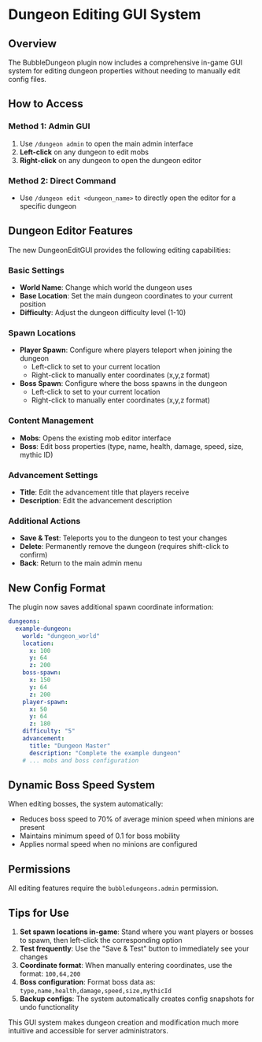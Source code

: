 # Dungeon Editing GUI System

## Overview
The BubbleDungeon plugin now includes a comprehensive in-game GUI system for editing dungeon properties without needing to manually edit config files.

## How to Access

### Method 1: Admin GUI
1. Use `/dungeon admin` to open the main admin interface
2. **Left-click** on any dungeon to edit mobs
3. **Right-click** on any dungeon to open the dungeon editor

### Method 2: Direct Command
- Use `/dungeon edit <dungeon_name>` to directly open the editor for a specific dungeon

## Dungeon Editor Features

The new DungeonEditGUI provides the following editing capabilities:

### Basic Settings
- **World Name**: Change which world the dungeon uses
- **Base Location**: Set the main dungeon coordinates to your current position
- **Difficulty**: Adjust the dungeon difficulty level (1-10)

### Spawn Locations
- **Player Spawn**: Configure where players teleport when joining the dungeon
  - Left-click to set to your current location
  - Right-click to manually enter coordinates (x,y,z format)
- **Boss Spawn**: Configure where the boss spawns in the dungeon
  - Left-click to set to your current location  
  - Right-click to manually enter coordinates (x,y,z format)

### Content Management
- **Mobs**: Opens the existing mob editor interface
- **Boss**: Edit boss properties (type, name, health, damage, speed, size, mythic ID)

### Advancement Settings
- **Title**: Edit the advancement title that players receive
- **Description**: Edit the advancement description

### Additional Actions
- **Save & Test**: Teleports you to the dungeon to test your changes
- **Delete**: Permanently remove the dungeon (requires shift-click to confirm)
- **Back**: Return to the main admin menu

## New Config Format

The plugin now saves additional spawn coordinate information:

```yaml
dungeons:
  example-dungeon:
    world: "dungeon_world"
    location:
      x: 100
      y: 64
      z: 200
    boss-spawn:
      x: 150
      y: 64
      z: 200
    player-spawn:
      x: 50
      y: 64
      z: 180
    difficulty: "5"
    advancement:
      title: "Dungeon Master"
      description: "Complete the example dungeon"
    # ... mobs and boss configuration
```

## Dynamic Boss Speed System

When editing bosses, the system automatically:
- Reduces boss speed to 70% of average minion speed when minions are present
- Maintains minimum speed of 0.1 for boss mobility
- Applies normal speed when no minions are configured

## Permissions

All editing features require the `bubbledungeons.admin` permission.

## Tips for Use

1. **Set spawn locations in-game**: Stand where you want players or bosses to spawn, then left-click the corresponding option
2. **Test frequently**: Use the "Save & Test" button to immediately see your changes
3. **Coordinate format**: When manually entering coordinates, use the format: `100,64,200`
4. **Boss configuration**: Format boss data as: `type,name,health,damage,speed,size,mythicId`
5. **Backup configs**: The system automatically creates config snapshots for undo functionality

This GUI system makes dungeon creation and modification much more intuitive and accessible for server administrators.
